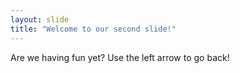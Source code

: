```yaml
---
layout: slide
title: "Welcome to our second slide!"
---
```

Are we having fun yet?
Use the left arrow to go back!
